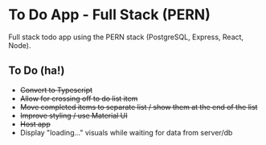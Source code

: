 # To Do App - Full Stack (PERN)

Full stack todo app using the PERN stack (PostgreSQL, Express, React, Node).

## To Do (ha!)

- ~~Convert to Typescript~~
- ~~Allow for crossing off to do list item~~
- ~~Move completed items to separate list / show them at the end of the list~~
- ~~Improve styling / use Material UI~~
- ~~Host app~~
- Display "loading..." visuals while waiting for data from server/db
